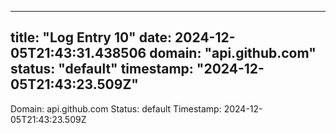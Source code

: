 
---
title: "Log Entry 10"
date: 2024-12-05T21:43:31.438506
domain: "api.github.com"
status: "default"
timestamp: "2024-12-05T21:43:23.509Z"
---

Domain: api.github.com
Status: default
Timestamp: 2024-12-05T21:43:23.509Z
